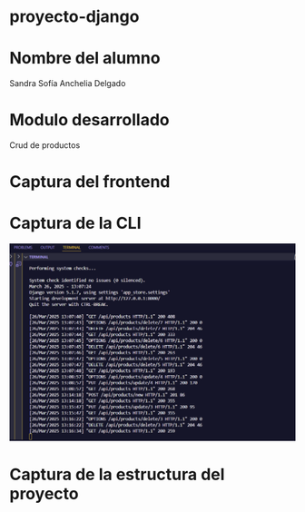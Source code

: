 # proyecto-django
# Nombre del alumno
Sandra Sofía Anchelia Delgado
# Modulo desarrollado
Crud de productos
# Captura del frontend

# Captura de la CLI
![image_alt](https://github.com/ChanisChanita/proyecto-django/blob/5ef6bcec43f28a7eb364abb7414b9aa2da11c160/cli.png)
# Captura de la estructura del proyecto
